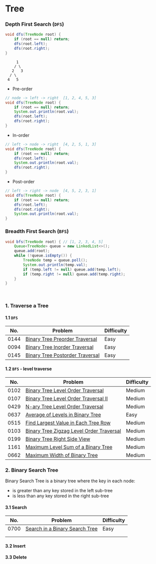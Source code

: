 # Tree

### Depth First Search (`DFS`)

```java
void dfs(TreeNode root) {
    if (root == null) return;
    dfs(root.left);
    dfs(root.right);
}
```

```
     1
    / \
   2   3
  / \
 4   5
```

- Pre-order

```java
// node -> left -> right  [1, 2, 4, 5, 3]
void dfs(TreeNode root) {
    if (root == null) return;
    System.out.println(root.val);
    dfs(root.left);
    dfs(root.right);
}
```

- In-order

```java
// left -> node -> right  [4, 2, 5, 1, 3]
void dfs(TreeNode root) {
    if (root == null) return;
    dfs(root.left);
    System.out.println(root.val);
    dfs(root.right);
}
```

- Post-order

```java
// left -> right -> node  [4, 5, 2, 3, 1]
void dfs(TreeNode root) {
    if (root == null) return;
    dfs(root.left);
    dfs(root.right);
    System.out.println(root.val);
}
```

### Breadth First Search (`BFS`)

```java
void bfs(TreeNode root) { // [1, 2, 3, 4, 5]
	Queue<TreeNode> queue = new LinkedList<>();
	queue.add(root);
	while (!queue.isEmpty()) {
		TreeNode temp = queue.poll();
        System.out.println(temp.val);
		if (temp.left != null) queue.add(temp.left);
		if (temp.right != null) queue.add(temp.right);
	}
}
```

<br>

### 1. Traverse a Tree

#### 1.1 `DFS`

| No.  | Problem                                                      | Difficulty |
| ---- | ------------------------------------------------------------ | ---------- |
| 0144 | [Binary Tree Preorder Traversal](https://leetcode.com/problems/binary-tree-preorder-traversal/) | Easy       |
| 0094 | [Binary Tree Inorder Traversal](https://leetcode.com/problems/binary-tree-inorder-traversal/) | Easy       |
| 0145 | [Binary Tree Postorder Traversal](https://leetcode.com/problems/binary-tree-postorder-traversal/) | Easy       |

#### 1.2 `BFS` - level traverse

| No.  | Problem                                                      | Difficulty |
| ---- | ------------------------------------------------------------ | ---------- |
| 0102 | [Binary Tree Level Order Traversal](https://leetcode.com/problems/binary-tree-level-order-traversal/) | Medium     |
| 0107 | [Binary Tree Level Order Traversal II](https://leetcode.com/problems/binary-tree-level-order-traversal-ii/solution/) | Medium     |
| 0429 | [N-ary Tree Level Order Traversal](https://leetcode.com/problems/n-ary-tree-level-order-traversal/) | Medium     |
| 0637 | [Average of Levels in Binary Tree](https://leetcode.com/problems/average-of-levels-in-binary-tree/) | Easy       |
| 0515 | [Find Largest Value in Each Tree Row](https://leetcode.com/problems/find-largest-value-in-each-tree-row/) | Medium     |
| 0103 | [Binary Tree Zigzag Level Order Traversal](https://leetcode.com/problems/binary-tree-zigzag-level-order-traversal/) | Medium     |
| 0199 | [Binary Tree Right Side View ](https://leetcode.com/problems/binary-tree-right-side-view/) | Medium     |
| 1161 | [Maximum Level Sum of a Binary Tree](https://leetcode.com/problems/maximum-level-sum-of-a-binary-tree/) | Medium     |
| 0662 | [Maximum Width of Binary Tree](https://leetcode.com/problems/maximum-width-of-binary-tree/) | Medium     |



### 2. Binary Search Tree

Binary Search Tree is a binary tree where the key in each node:

- is greater than any key stored in the left sub-tree
- is less than any key stored in the right sub-tree

#### 3.1 Search

| No.  | Problem                                                      | Difficulty |
| ---- | ------------------------------------------------------------ | ---------- |
| 0700 | [Search in a Binary Search Tree](https://leetcode.com/problems/search-in-a-binary-search-tree/) | Easy       |
|      |                                                              |            |
|      |                                                              |            |



#### 3.2 Insert

#### 3.3 Delete

